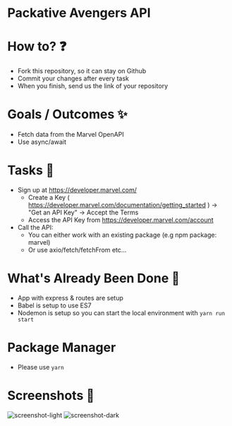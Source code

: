 # Packative Avengers API

# How to? ❓
- Fork this repository, so it can stay on Github
- Commit your changes after every task
- When you finish, send us the link of your repository

# Goals / Outcomes ✨
- Fetch data from the Marvel OpenAPI
- Use async/await

# Tasks 📖
- Sign up at [https://developer.marvel.com/ ](https://developer.marvel.com/signup)
  - Create a Key ( https://developer.marvel.com/documentation/getting_started ) -> "Get an API Key" -> Accept the Terms
  - Access the API Key from https://developer.marvel.com/account
- Call the API:
  - You can either work with an existing package (e.g npm package: marvel) 
  - Or use axio/fetch/fetchFrom etc...

# What's Already Been Done 🏁
- App with express & routes are setup
- Babel is setup to use ES7
- Nodemon is setup so you can start the local environment with ```yarn run start```

# Package Manager
- Please use ```yarn```

# Screenshots 🌄
![screenshot-light](docs/lightmode.jpg)
![screenshot-dark](docs/darkmode.jpg)